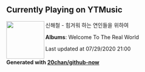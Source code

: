 ## Currently Playing on YTMusic

[<img align="left" width="100" src="https://lh3.googleusercontent.com/elQhjBfclsaX5IL9RDBjLlO_MEEQ_ppu5V2Z8gXLNHSwZQWcKNdoSNUu98HqOxWZ0M8ycEbgWP6GoQs0">](https://music.youtube.com/channel/UCPbQIkfmddWHWsSerMgdRFg)

신해철 - 힘겨워 하는 연인들을 위하여

**Albums**: Welcome To The Real World

Last updated at 07/29/2020 21:00

#### Generated with [20chan/github-now](https://github.com/20chan/github-now)


<!--
**20chan/20chan** is a ✨ _special_ ✨ repository because its `README.md` (this file) appears on your GitHub profile.

Here are some ideas to get you started:

- 🔭 I’m currently working on ...
- 🌱 I’m currently learning ...
- 👯 I’m looking to collaborate on ...
- 🤔 I’m looking for help with ...
- 💬 Ask me about ...
- 📫 How to reach me: ...
- 😄 Pronouns: ...
- ⚡ Fun fact: ...
-->
